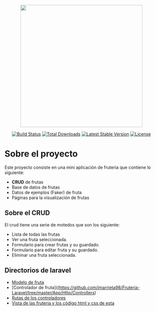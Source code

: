 <p align="center"><a href="https://laravel.com" target="_blank"><img src="https://raw.githubusercontent.com/laravel/art/master/logo-lockup/5%20SVG/2%20CMYK/1%20Full%20Color/laravel-logolockup-cmyk-red.svg" width="400"></a></p>

<p align="center">
<a href="https://travis-ci.org/laravel/framework"><img src="https://travis-ci.org/laravel/framework.svg" alt="Build Status"></a>
<a href="https://packagist.org/packages/laravel/framework"><img src="https://img.shields.io/packagist/dt/laravel/framework" alt="Total Downloads"></a>
<a href="https://packagist.org/packages/laravel/framework"><img src="https://img.shields.io/packagist/v/laravel/framework" alt="Latest Stable Version"></a>
<a href="https://packagist.org/packages/laravel/framework"><img src="https://img.shields.io/packagist/l/laravel/framework" alt="License"></a>
</p>

# Sobre el proyecto

Este proyecto consiste en una mini aplicación de fruteria que contiene lo siguiente:

- **CRUD** de frutas
- Base de datos de frutas
- Datos de ejemplos (Faker) de fruta
- Páginas para la visualización de frutas


## Sobre el **CRUD**

El crud tiene una serie de motedos que son los siguiente:

- Lista de todas las frutas
- Ver una fruta seleccionada.
- Formulario para crear frutas y su guardado.
- Formulario para editar fruta y su guardado.
- Eliminar una fruta seleccionada.

## Directorios de laravel

- [Modelo de fruta](https://github.com/jmarrieta98/Fruteria-Laravel/tree/master/App/Models)
- [Controlador de fruta]((https://github.com/jmarrieta98/Fruteria-Laravel/tree/master/App/Http/Controllers)
- [Rutas de los controladores](https://github.com/jmarrieta98/Fruteria-Laravel/tree/master/routes.web.php)
- [Vista de las fruteria y los código html y css de esta](https://github.com/jmarrieta98/Fruteria-Laravel/tree/master/resources/views)

